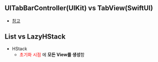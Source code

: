 ## UITabBarController(UIKit) vs TabView(SwiftUI)
- [참고](https://github.com/Jinoo9622/iOS/blob/master/Chapter5/03_CafeApp%26SwiftUI/Samples/UITabBarController_TabView.playground/Contents.swift)

## List vs LazyHStack
- HStack
  - <span style="color:red">초기화 시점</span> 에 **모든 View를 생성**함
